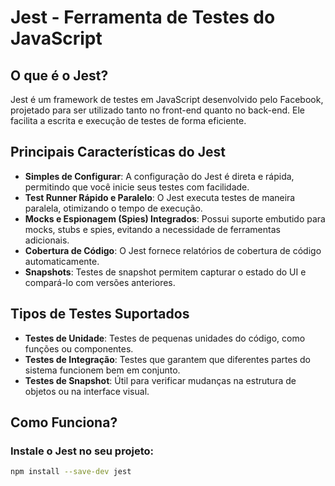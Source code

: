# Jest - Ferramenta de Testes do JavaScript

## O que é o Jest?

Jest é um framework de testes em JavaScript desenvolvido pelo Facebook, projetado para ser utilizado tanto no front-end quanto no back-end. Ele facilita a escrita e execução de testes de forma eficiente.

## Principais Características do Jest

- **Simples de Configurar**: A configuração do Jest é direta e rápida, permitindo que você inicie seus testes com facilidade.
- **Test Runner Rápido e Paralelo**: O Jest executa testes de maneira paralela, otimizando o tempo de execução.
- **Mocks e Espionagem (Spies) Integrados**: Possui suporte embutido para mocks, stubs e spies, evitando a necessidade de ferramentas adicionais.
- **Cobertura de Código**: O Jest fornece relatórios de cobertura de código automaticamente.
- **Snapshots**: Testes de snapshot permitem capturar o estado do UI e compará-lo com versões anteriores.

## Tipos de Testes Suportados

- **Testes de Unidade**: Testes de pequenas unidades do código, como funções ou componentes.
- **Testes de Integração**: Testes que garantem que diferentes partes do sistema funcionem bem em conjunto.
- **Testes de Snapshot**: Útil para verificar mudanças na estrutura de objetos ou na interface visual.

## Como Funciona?

### Instale o Jest no seu projeto:

```bash
npm install --save-dev jest
